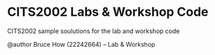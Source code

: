 # CITS2002 Labs & Workshop Code
CITS2002 sample soulutions for the lab and workshop code

@author Bruce How (22242664) – Lab &amp; Workshop 

